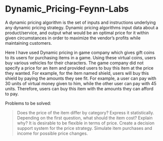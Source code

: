 # Dynamic_Pricing-Feynn-Labs

A dynamic pricing algorithm is the set of inputs and instructions underlying any dynamic pricing strategy. Dynamic pricing algorithms input data about a
product/service, and output what would be an optimal price for it within given circumstances in order to maximize the vendor’s profits while maintaining
customers.
    
Here I have used Dynamic pricing in game company which gives gift coins to its users for purchasing items in a game. Using these virtual coins, users buy various vehicles for their characters. The game company did not specify a price for an item and provided users to buy this item at the price they wanted. For example, for the item named shield, users will buy this shield by paying the amounts they see fit. For example, a user can pay with 30 units of virtual money given to him, while the other user can pay with 45 units. Therefore, users can buy this item with the amounts they can afford to pay.
    
Problems to be solved:
   > Does the price of the item differ by category? Express it statistically.
   > Depending on the first question, what should the item cost? Explain why?
   > It is desirable to be flexible in terms of price. Create a decision support system for the price strategy.
   > Simulate item purchases and income for possible price changes.
